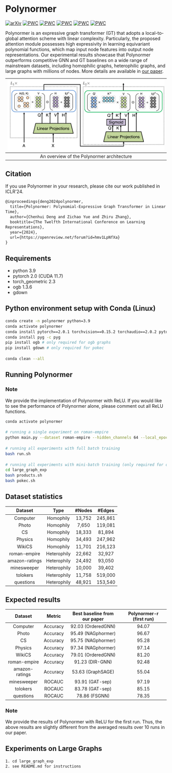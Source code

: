 Polynormer
===============================

[![arXiv](https://img.shields.io/badge/arXiv-2403.01232-b31b1b.svg)](https://arxiv.org/abs/2403.01232)
[![PWC](https://img.shields.io/endpoint.svg?url=https://paperswithcode.com/badge/polynormer-polynomial-expressive-graph/node-classification-on-roman-empire)](https://paperswithcode.com/sota/node-classification-on-roman-empire?p=polynormer-polynomial-expressive-graph)
[![PWC](https://img.shields.io/endpoint.svg?url=https://paperswithcode.com/badge/polynormer-polynomial-expressive-graph/node-classification-on-amazon-ratings)](https://paperswithcode.com/sota/node-classification-on-amazon-ratings?p=polynormer-polynomial-expressive-graph)
[![PWC](https://img.shields.io/endpoint.svg?url=https://paperswithcode.com/badge/polynormer-polynomial-expressive-graph/node-classification-on-minesweeper)](https://paperswithcode.com/sota/node-classification-on-minesweeper?p=polynormer-polynomial-expressive-graph)
[![PWC](https://img.shields.io/endpoint.svg?url=https://paperswithcode.com/badge/polynormer-polynomial-expressive-graph/node-classification-on-tolokers)](https://paperswithcode.com/sota/node-classification-on-tolokers?p=polynormer-polynomial-expressive-graph)
[![PWC](https://img.shields.io/endpoint.svg?url=https://paperswithcode.com/badge/polynormer-polynomial-expressive-graph/node-classification-on-questions)](https://paperswithcode.com/sota/node-classification-on-questions?p=polynormer-polynomial-expressive-graph)

Polynormer is an expressive graph transformer (GT) that adopts a local-to-global attention scheme with linear complexity. Particularly, the proposed attention module possesses high expressivity in learning equivariant polynomial functions, which map input node features into output node representations. Our experimental results showcase that Polynormer outperforms competitive GNN and GT baselines on a wide range of mainstream datasets, including homophilic graphs, heterophilic graphs, and large graphs with millions of nodes. More details are available in [our paper](https://arxiv.org/abs/2403.01232).

| ![Polynormer.png](/figures/Polynormer.png) | 
|:--:| 
| An overview of the Polynormer architecture |

Citation
------------
If you use Polynormer in your research, please cite our work
published in ICLR'24.

```
@inproceedings{deng2024polynormer,
  title={Polynormer: Polynomial-Expressive Graph Transformer in Linear Time},
  author={Chenhui Deng and Zichao Yue and Zhiru Zhang},
  booktitle={The Twelfth International Conference on Learning Representations},
  year={2024},
  url={https://openreview.net/forum?id=hmv1LpNfXa}
}
```

Requirements
------------
* python 3.9
* pytorch 2.0 (CUDA 11.7)
* torch_geometric 2.3
* ogb 1.3.6
* gdown

Python environment setup with Conda (Linux)
------------
```bash
conda create -n polynormer python=3.9
conda activate polynormer
conda install pytorch==2.0.1 torchvision==0.15.2 torchaudio==2.0.2 pytorch-cuda=11.7 -c pytorch -c nvidia
conda install pyg -c pyg
pip install ogb # only required for ogb graphs
pip install gdown # only required for pokec

conda clean --all
```

Running Polynormer
------------
### Note
We provide the implementation of Polynormer with ReLU. If you would like to see the performance of Polynormer alone, please comment out all ReLU functions.
```bash
conda activate polynormer

# running a single experiment on roman-empire
python main.py --dataset roman-empire --hidden_channels 64 --local_epochs 100 --global_epochs 2500 --lr 0.001 --runs 1 --local_layers 10 --global_layers 2 --weight_decay 0.0 --dropout 0.3 --global_dropout 0.5 --in_dropout 0.15 --num_heads 8 --save_model --beta 0.5 --device 0

# running all experiments with full batch training
bash run.sh

# running all experiments with mini-batch training (only required for ogbn-products and pokec)
cd large_graph_exp
bash products.sh
bash pokec.sh
```

Dataset statistics
-------
| Dataset       | Type      | #Nodes  | #Edges  |
| :-----------: |:-------------:| :-------:| :----------:|
| Computer      | Homophily          | 13,752       | 245,861        |
| Photo      | Homophily          | 7,650       | 119,081        |
| CS      | Homophily          | 18,333       | 81,894        |
| Physics      | Homophily          | 34,493       | 247,962        |
| WikiCS      | Homophily          | 11,701       | 216,123        |
| roman-empire      | Heterophily          | 22,662       | 32,927        |
| amazon-ratings      | Heterophily          | 24,492       | 93,050        |
| minesweeper      | Heterophily          | 10,000       | 39,402        |
| tolokers      | Heterophily          | 11,758       | 519,000        |
| questions      | Heterophily          | 48,921       | 153,540        |


Expected results
-------
| Dataset       |  Metric  |   Best baseline from our paper  |  Polynormer-r (first run)  |
| :-----------: |:-------------:| :-------:| :----------:|
| Computer      | Accuracy          | 92.03 (OrderedGNN)       | 94.07        |
| Photo      | Accuracy          | 95.49 (NAGphormer)       | 96.67        |
| CS      | Accuracy          | 95.75 (NAGphormer)       | 95.28        |
| Physics      | Accuracy          | 97.34 (NAGphormer)       | 97.14        |
| WikiCS      | Accuracy          | 79.01 (OrderedGNN)       |  81.20        |
| roman-empire      | Accuracy          | 91.23 (DIR-GNN)       | 92.48        |
| amazon-ratings      | Accuracy          | 53.63 (GraphSAGE)       | 55.04        |
| minesweeper      | ROCAUC          | 93.91 (GAT-sep)       | 97.19        |
| tolokers      | ROCAUC          | 83.78 (GAT-sep)       | 85.15        |
| questions      | ROCAUC          | 78.86 (FSGNN)       | 78.35        |

### Note
We provide the results of Polynormer with ReLU for the first run. Thus, the above results are slightly different from the averaged results over 10 runs in our paper.

Experiments on Large Graphs
-------
```
1. cd large_graph_exp
2. see README.md for instructions
```

